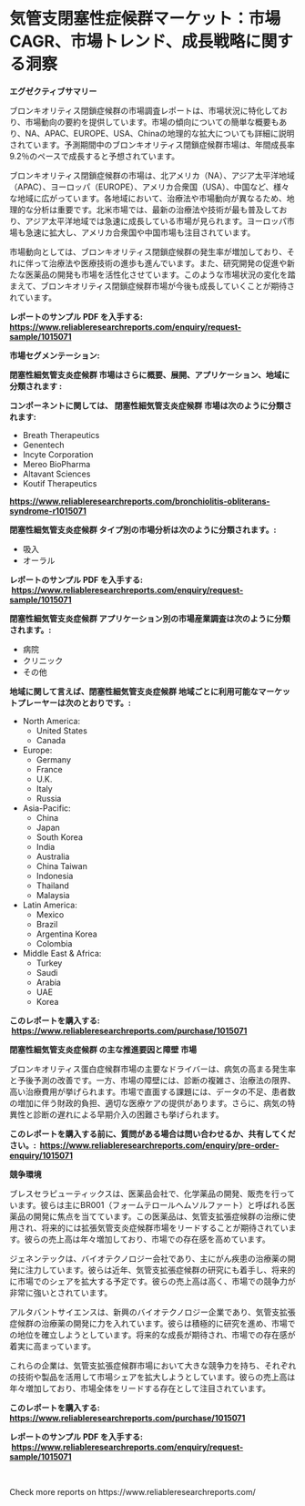 <p><h1>気管支閉塞性症候群マーケット：市場CAGR、市場トレンド、成長戦略に関する洞察</h1></p><p><strong>エグゼクティブサマリー</strong></p>
<p><p>ブロンキオリティス閉鎖症候群の市場調査レポートは、市場状況に特化しており、市場動向の要約を提供しています。市場の傾向についての簡単な概要もあり、NA、APAC、EUROPE、USA、Chinaの地理的な拡大についても詳細に説明されています。予測期間中のブロンキオリティス閉鎖症候群市場は、年間成長率9.2％のペースで成長すると予想されています。</p><p>ブロンキオリティス閉鎖症候群の市場は、北アメリカ（NA）、アジア太平洋地域（APAC）、ヨーロッパ（EUROPE）、アメリカ合衆国（USA）、中国など、様々な地域に広がっています。各地域において、治療法や市場動向が異なるため、地理的な分析は重要です。北米市場では、最新の治療法や技術が最も普及しており、アジア太平洋地域では急速に成長している市場が見られます。ヨーロッパ市場も急速に拡大し、アメリカ合衆国や中国市場も注目されています。</p><p>市場動向としては、ブロンキオリティス閉鎖症候群の発生率が増加しており、それに伴って治療法や医療技術の進歩も進んでいます。また、研究開発の促進や新たな医薬品の開発も市場を活性化させています。このような市場状況の変化を踏まえて、ブロンキオリティス閉鎖症候群市場が今後も成長していくことが期待されています。</p></p>
<p><strong>レポートのサンプル PDF を入手する: <a href="https://www.reliableresearchreports.com/enquiry/request-sample/1015071">https://www.reliableresearchreports.com/enquiry/request-sample/1015071</a></strong></p>
<p><strong>市場セグメンテーション:</strong></p>
<p><strong> 閉塞性細気管支炎症候群 市場はさらに概要、展開、アプリケーション、地域に分類されます :</strong></p>
<p><strong>コンポーネントに関しては、 閉塞性細気管支炎症候群 市場は次のように分類されます: &nbsp;</strong></p>
<p><ul><li>Breath Therapeutics</li><li>Genentech</li><li>Incyte Corporation</li><li>Mereo BioPharma</li><li>Altavant Sciences</li><li>Koutif Therapeutics</li></ul></p>
<p><strong><a href="https://www.reliableresearchreports.com/bronchiolitis-obliterans-syndrome-r1015071">https://www.reliableresearchreports.com/bronchiolitis-obliterans-syndrome-r1015071</a></strong></p>
<p><strong> 閉塞性細気管支炎症候群 タイプ別の市場分析は次のように分類されます。:</strong></p>
<p><ul><li>吸入</li><li>オーラル</li></ul></p>
<p><strong>レポートのサンプル PDF を入手する: &nbsp;<a href="https://www.reliableresearchreports.com/enquiry/request-sample/1015071">https://www.reliableresearchreports.com/enquiry/request-sample/1015071</a></strong></p>
<p><strong> 閉塞性細気管支炎症候群 アプリケーション別の市場産業調査は次のように分類されます。:</strong></p>
<p><ul><li>病院</li><li>クリニック</li><li>その他</li></ul></p>
<p><strong>地域に関して言えば、閉塞性細気管支炎症候群 地域ごとに利用可能なマーケットプレーヤーは次のとおりです。:</strong></p>
<p><ul>
    <li>
        North America:
        <ul>
            <li>United States</li>
            <li>Canada</li>
        </ul>
    </li>
    <li>
        Europe:
        <ul>
            <li>Germany</li>
            <li>France</li>
            <li>U.K.</li>
            <li>Italy</li>
            <li>Russia</li>
        </ul>
    </li>
    <li>
        Asia-Pacific:
        <ul>
            <li>China</li>
            <li>Japan</li>
            <li>South Korea</li>
            <li>India</li>
            <li>Australia</li>
            <li>China Taiwan</li>
            <li>Indonesia</li>
            <li>Thailand</li>
            <li>Malaysia</li>
        </ul>
    </li>
    <li>
        Latin America:
        <ul>
            <li>Mexico</li>
            <li>Brazil</li>
            <li>Argentina Korea</li>
            <li>Colombia</li>
        </ul>
    </li>
    <li>
        Middle East & Africa:
        <ul>
            <li>Turkey</li>
            <li>Saudi</li>
            <li>Arabia</li>
            <li>UAE</li>
            <li>Korea</li>
        </ul>
    </li>
    </ul></p>
<p><strong>このレポートを購入する: &nbsp;<a href="https://www.reliableresearchreports.com/purchase/1015071">https://www.reliableresearchreports.com/purchase/1015071</a></strong></p>
<p><strong>閉塞性細気管支炎症候群 の主な推進要因と障壁 市場</strong></p>
<p><p>ブロンキオリティス蛋白症候群市場の主要なドライバーは、病気の高まる発生率と予後予測の改善です。一方、市場の障壁には、診断の複雑さ、治療法の限界、高い治療費用が挙げられます。市場で直面する課題には、データの不足、患者数の増加に伴う財政的負担、適切な医療ケアの提供があります。さらに、病気の特異性と診断の遅れによる早期介入の困難さも挙げられます。</p></p>
<p><strong>このレポートを購入する前に、質問がある場合は問い合わせるか、共有してください。:&nbsp; <a href="https://www.reliableresearchreports.com/enquiry/pre-order-enquiry/1015071">https://www.reliableresearchreports.com/enquiry/pre-order-enquiry/1015071</a></strong></p>
<p><strong>競争環境</strong></p>
<p><p>ブレスセラピューティックスは、医薬品会社で、化学薬品の開発、販売を行っています。彼らは主にBR001（フォームテロールヘムソルファート）と呼ばれる医薬品の開発に焦点を当てています。この医薬品は、気管支拡張症候群の治療に使用され、将来的には拡張気管支炎症候群市場をリードすることが期待されています。彼らの売上高は年々増加しており、市場での存在感を高めています。</p><p>ジェネンテックは、バイオテクノロジー会社であり、主にがん疾患の治療薬の開発に注力しています。彼らは近年、気管支拡張症候群の研究にも着手し、将来的に市場でのシェアを拡大する予定です。彼らの売上高は高く、市場での競争力が非常に強いとされています。</p><p>アルタバントサイエンスは、新興のバイオテクノロジー企業であり、気管支拡張症候群の治療薬の開発に力を入れています。彼らは積極的に研究を進め、市場での地位を確立しようとしています。将来的な成長が期待され、市場での存在感が着実に高まっています。</p><p>これらの企業は、気管支拡張症候群市場において大きな競争力を持ち、それぞれの技術や製品を活用して市場シェアを拡大しようとしています。彼らの売上高は年々増加しており、市場全体をリードする存在として注目されています。</p></p>
<p><strong>このレポートを購入する: &nbsp; <a href="https://www.reliableresearchreports.com/purchase/1015071">https://www.reliableresearchreports.com/purchase/1015071</a></strong></p>
<p><strong>レポートのサンプル PDF を入手する: &nbsp;<a href="https://www.reliableresearchreports.com/enquiry/request-sample/1015071">https://www.reliableresearchreports.com/enquiry/request-sample/1015071</a></strong><strong></strong></p>
<p>&nbsp;</p>
<p>Check more reports on https://www.reliableresearchreports.com/</p>